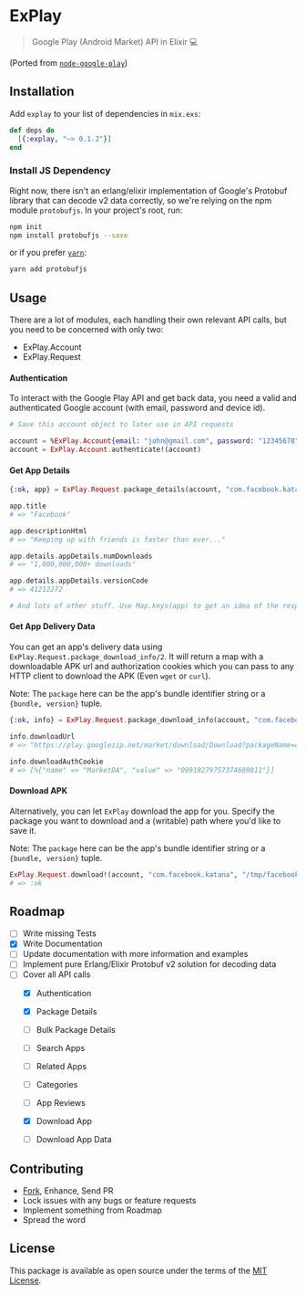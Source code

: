 ExPlay
======

> Google Play (Android Market) API in Elixir :computer:

(Ported from [`node-google-play`][gp-node])



## Installation

Add `explay` to your list of dependencies in `mix.exs`:

```elixir
def deps do
  [{:explay, "~> 0.1.2"}]
end
```

### Install JS Dependency

Right now, there isn't an erlang/elixir implementation of Google's Protobuf library
that can decode v2 data correctly, so we're relying on the npm module `protobufjs`.
In your project's root, run:

```bash
npm init
npm install protobufjs --save
```

or if you prefer [`yarn`][yarn]:

```bash
yarn add protobufjs
```



## Usage

There are a lot of modules, each handling their own relevant API calls, but you need
to be concerned with only two:

 - ExPlay.Account
 - ExPlay.Request


#### Authentication

To interact with the Google Play API and get back data, you need a valid and authenticated
Google account (with email, password and device id).

```elixir
# Save this account object to later use in API requests

account = %ExPlay.Account{email: "john@gmail.com", password: "12345678", device_id: "XXXXXXXX"}
account = ExPlay.Account.authenticate!(account)
```

#### Get App Details

```elixir
{:ok, app} = ExPlay.Request.package_details(account, "com.facebook.katana")

app.title
# => "Facebook"

app.descriptionHtml
# => "Keeping up with friends is faster than ever..."

app.details.appDetails.numDownloads
# => "1,000,000,000+ downloads"

app.details.appDetails.versionCode
# => 41212272

# And lots of other stuff. Use Map.keys(app) to get an idea of the response.
```

#### Get App Delivery Data

You can get an app's delivery data using `ExPlay.Request.package_download_info/2`.
It will return a map with a downloadable APK url and authorization cookies which
you can pass to any HTTP client to download the APK (Even `wget` or `curl`).

Note: The `package` here can be the app's bundle identifier string or a
`{bundle, version}` tuple.

```elixir
{:ok, info} = ExPlay.Request.package_download_info(account, "com.facebook.katana")

info.downloadUrl
# => "https://play.googlezip.net/market/download/Download?packageName=com.facebook.katana&versionCode=41212272&ssl..."

info.downloadAuthCookie
# => [%{"name" => "MarketDA", "value" => "09919279757374609811"}]
```

#### Download APK

Alternatively, you can let `ExPlay` download the app for you. Specify the package
you want to download and a (writable) path where you'd like to save it.

Note: The `package` here can be the app's bundle identifier string or a
`{bundle, version}` tuple.

```elixir
ExPlay.Request.download!(account, "com.facebook.katana", "/tmp/facebook.apk")
# => :ok
```



## Roadmap

 - [ ] Write missing Tests
 - [x] Write Documentation
 - [ ] Update documentation with more information and examples
 - [ ] Implement pure Erlang/Elixir Protobuf v2 solution for decoding data
 - [ ] Cover all API calls
    - [x] Authentication
    - [x] Package Details
    - [ ] Bulk Package Details
    - [ ] Search Apps
    - [ ] Related Apps
    - [ ] Categories
    - [ ] App Reviews
    - [x] Download App
    - [ ] Download App Data



## Contributing

 - [Fork][github-fork], Enhance, Send PR
 - Lock issues with any bugs or feature requests
 - Implement something from Roadmap
 - Spread the word



## License

This package is available as open source under the terms of the [MIT License][license].



  [license]:          http://opensource.org/licenses/MIT
  [github-fork]:      https://github.com/sheharyarn/ex_utils/fork

  [yarn]:             https://github.com/yarnpkg/yarn
  [gp-node]:          https://github.com/dweinstein/node-google-play


